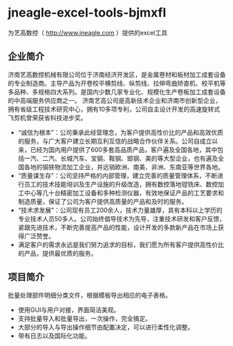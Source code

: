 # jneagle-excel-tools-bjmxfl
为艺高数控（ http://www.jneagle.com ）提供的excel工具
## 企业简介

济南艺高数控机械有限公司位于济南经济开发区，是金属卷材和板材加工成套设备的专业制造商。主导产品为开卷校平横剪线、纵剪线、拉伸弯曲矫直机、校平机等多品种、多规格四大系列。是国内少数几家专业化、规模化生产卷板加工成套设备的中高端服务供应商之一。
济南艺高公司是高新技术企业和济南市创新型企业，拥有省级工程技术研究中心，拥有10多项专利，公司自主设计开发的高速旋转式飞剪机曾荣获省科技进步奖。

* “诚信为根本”：公司秉承此经营理念，为客户提供高性价比的产品和高效优质的服务，与广大客户建立长期互利互信的战略合作伙伴关系。公司自成立以来，已经为国内用户提供了600多套高品质产品，客户遍及全国各地，其中包括一汽、二汽、长城汽车、宝钢、鞍钢、邯钢、美的等大型企业，也有遍及全国各地的钢铁物流加工企业，并远销欧洲、南美、非洲、东南亚等世界各地。
* “质量谋生存”：公司坚持严格的内部管理，建立完善的质量管理体系，不断进行员工的技术技能培训及生产设施的升级改造，拥有数控落地镗铣床、数控加工中心等几十台精密加工设备和多种检测仪器，有效地保证产品的工艺要求和制造质量，保证了公司为客户提供高质量的产品和及时的服务。
* “技术求发展”：公司现有员工200余人，技术力量雄厚，具有本科以上学历的专业技术人员50多人。公司始终倡导技术为先导，注重技术研发和客户反馈，紧跟先进技术，不断完善提高产品的性能，设计开发的多款新产品在市场上获得广泛赞誉。
* 满足客户的需求永远是我们努力追求的目标，我们愿为所有客户提供高性价比的产品，提供最优质的服务。

## 项目简介

批量处理部件明细分类文件，根据模板导出相应的电子表格。

* 使用GUI与用户对接，界面简洁美观。
* 支持批量导入和批量导出，一次操作，完全搞定。
* 大部分的导入与导出操作细节由配置决定，可以进行柔性化调整。
* 带有日志以及国际化功能。